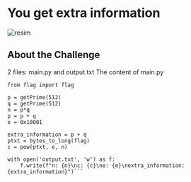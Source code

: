 # You get extra information 


![resim](https://github.com/KaanDisli/CTF/assets/96348553/f063eb0d-1597-4fdd-b142-fa25c330cb7b)


## About the Challenge
2 files: main.py and output.txt
The content of main.py
```from Crypto.Util.number import *
from flag import flag

p = getPrime(512)
q = getPrime(512)
n = p*q
p = p + q
e = 0x10001

extra_information = p + q
ptxt = bytes_to_long(flag)
c = pow(ptxt, e, n)

with open('output.txt', 'w') as f:
    f.write(f"n: {n}\nc: {c}\ne: {e}\nextra_information: {extra_information}")```
